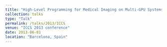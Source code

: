 ```yaml
---
title: "High-Level Programming for Medical Imaging on Multi-GPU Systems using the SkelCL Library"
collection: talks
type: "Talk"
permalink: /talks/2013/ICCS
venue: "ICCS 2013 conference"
date: 2013-06-01
location: "Barcelona, Spain"
---
```

